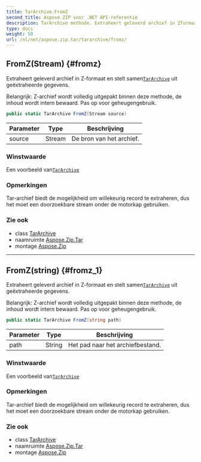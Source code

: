```yaml
---
title: TarArchive.FromZ
second_title: Aspose.ZIP voor .NET API-referentie
description: TarArchive methode. Extraheert geleverd archief in Zformaat en stelt samenTarArchive uit geëxtraheerde gegevens.
type: docs
weight: 50
url: /nl/net/aspose.zip.tar/tararchive/fromz/
---
```

## FromZ(Stream) {#fromz}

Extraheert geleverd archief in Z-formaat en stelt samen[`TarArchive`](../) uit geëxtraheerde gegevens.

Belangrijk: Z-archief wordt volledig uitgepakt binnen deze methode, de inhoud wordt intern bewaard. Pas op voor geheugengebruik.

```csharp
public static TarArchive FromZ(Stream source)
```

| Parameter | Type | Beschrijving |
| --- | --- | --- |
| source | Stream | De bron van het archief. |

### Winstwaarde

Een voorbeeld van[`TarArchive`](../)

### Opmerkingen

Tar-archief biedt de mogelijkheid om willekeurig record te extraheren, dus het moet een doorzoekbare stream onder de motorkap gebruiken.

### Zie ook

* class [TarArchive](../)
* naamruimte [Aspose.Zip.Tar](../../tararchive/)
* montage [Aspose.Zip](../../../)

---

## FromZ(string) {#fromz_1}

Extraheert geleverd archief in Z-formaat en stelt samen[`TarArchive`](../) uit geëxtraheerde gegevens.

Belangrijk: Z-archief wordt volledig uitgepakt binnen deze methode, de inhoud wordt intern bewaard. Pas op voor geheugengebruik.

```csharp
public static TarArchive FromZ(string path)
```

| Parameter | Type | Beschrijving |
| --- | --- | --- |
| path | String | Het pad naar het archiefbestand. |

### Winstwaarde

Een voorbeeld van[`TarArchive`](../)

### Opmerkingen

Tar-archief biedt de mogelijkheid om willekeurig record te extraheren, dus het moet een doorzoekbare stream onder de motorkap gebruiken.

### Zie ook

* class [TarArchive](../)
* naamruimte [Aspose.Zip.Tar](../../tararchive/)
* montage [Aspose.Zip](../../../)


